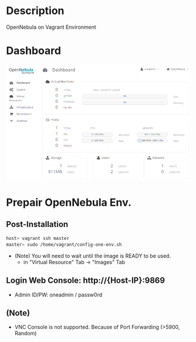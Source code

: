 # Description

OpenNebula on Vagrant Environment

# Dashboard

![Dashboard](etc-files/dashboard.png)

# Prepair OpenNebula Env.

## Post-Installation

```bash
host> vagrant ssh master
master> sudo /home/vagrant/config-one-env.sh
```

* (Note) You will need to wait until the image is READY to be used.
  * in "Virtual Resource" Tab -> "Images" Tab

## Login Web Console: http://{Host-IP}:9869
  * Admin ID/PW: oneadmin / passw0rd

## (Note)

* VNC Console is not supported. Because of Port Forwarding (>5900, Random)
